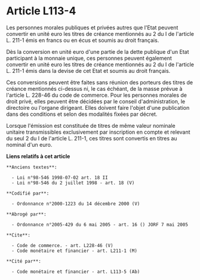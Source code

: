 # Article L113-4

Les personnes morales publiques et privées autres que l'Etat peuvent convertir en unité euro les titres de créance mentionnés
au 2 du I de l'article L. 211-1 émis en francs ou en écus et soumis au droit français.

Dès la conversion en unité euro d'une partie de la dette publique d'un Etat participant à la monnaie unique, ces personnes
peuvent également convertir en unité euro les titres de créance mentionnés au 2 du I de l'article L. 211-1 émis dans la
devise de cet Etat et soumis au droit français.

Ces conversions peuvent être faites sans réunion des porteurs des titres de créance mentionnés ci-dessus ni, le cas échéant,
de la masse prévue à l'article L. 228-46 du code de commerce. Pour les personnes morales de droit privé, elles peuvent être
décidées par le conseil d'administration, le directoire ou l'organe dirigeant. Elles doivent faire l'objet d'une publication
dans des conditions et selon des modalités fixées par décret.

Lorsque l'émission est constituée de titres de même valeur nominale unitaire transmissibles exclusivement par inscription en
compte et relevant du seul 2 du I de l'article L. 211-1, ces titres sont convertis en titres au nominal d'un euro.

**Liens relatifs à cet article**

	**Anciens textes**:

	  - Loi n°98-546 1998-07-02 art. 18 II
	  - Loi n°98-546 du 2 juillet 1998 - art. 18 (V)

	**Codifié par**:

	  - Ordonnance n°2000-1223 du 14 décembre 2000 (V)

	**Abrogé par**:

	  - Ordonnance n°2005-429 du 6 mai 2005 - art. 16 () JORF 7 mai 2005

	**Cite**:

	  - Code de commerce. - art. L228-46 (V)
	  - Code monétaire et financier - art. L211-1 (M)

	**Cité par**:

	  - Code monétaire et financier - art. L113-5 (Ab)
